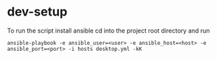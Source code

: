 dev-setup
=========
To run the script install ansible cd into the project root directory and run
```shell
ansible-playbook -e ansible_user=<user> -e ansible_host=<host> -e ansible_port=<port> -i hosts desktop.yml -kK
```
